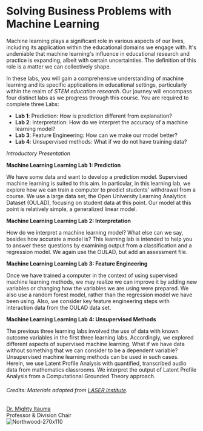 # Solving Business Problems with Machine Learning

Machine learning plays a significant role in various aspects of our lives, including its application within the educational domains we engage with. It's undeniable that machine learning's influence in educational research and practice is expanding, albeit with certain uncertainties. The definition of this role is a matter we can collectively shape.

In these labs, you will gain a comprehensive understanding of machine learning and its specific applications in educational settings, particularly within the realm of *STEM education research*. Our journey will encompass four distinct labs as we progress through this course. You are required to complete three Labs:

-   **Lab 1**: Prediction: How is prediction different from explanation?
-   **Lab 2**: Interpretation: How do we interpret the accuracy of a machine learning model?
-   **Lab 3**: Feature Engineering: How can we make our model better?
-   **Lab 4**: Unsupervised methods: What if we do not have training data?

*Introductory Presentation* 

**Machine Learning Learning Lab 1: Prediction**

We have some data and want to develop a prediction model. Supervised machine learning is suited to this aim. In particular, in this learning lab, we explore how we can train a computer to predict students' withdrawal from a course. We use a large data set, the Open University Learning Analytics Dataset (OULAD), focusing on student data at this point. Our model at this point is relatively simple, a generalized linear model.


**Machine Learning Learning Lab 2: Interpretation**

How do we interpret a machine learning model? What else can we say, besides how accurate a model is? This learning lab is intended to help you to answer these questions by examining output from a classification and a regression model. We again use the OULAD, but add an assessment file.


**Machine Learning Learning Lab 3: Feature Engineering**

Once we have trained a computer in the context of using supervised machine learning methods, we may realize we can improve it by adding new variables or changing how the variables we are using were prepared. We also use a random forest model, rather than the regression model we have been using. Also, we consider key feature engineering steps with interaction data from the OULAD data set.


**Machine Learning Learning Lab 4: Unsupervised Methods**

The previous three learning labs involved the use of data with known outcome variables in the first three learning labs. Accordingly, we explored different aspects of supervised machine learning. What if we have data without something that we can consider to be a dependent variable? Unsupervised machine learning methods can be used in such cases. Herein, we use Latent Profile Analysis with quantified, transcribed audio data from mathematics classrooms. We interpret the output of Latent Profile Analysis from a Computational Grounded Theory approach.


###### Credits: Materials adapted from [LASER Institute](https://github.com/laser-institute).

[Dr. Mighty Itauma](https://linkedin.com/in/amightyo)  
Professor & Division Chair  
![Northwood-270x110](https://github.com/DrItauma-NU/machine-learning/assets/609418/d7d1ec53-8969-4da7-950e-fc379172b802)
